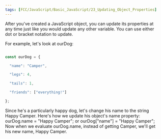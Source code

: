 ```yaml
---
tags: [FCC/JavaScript/Basic_JavaScript/23_Updating_Object_Properties]
---
```

After you've created a JavaScript object, you can update its properties at any time just like you would update any other variable. You can use either dot or bracket notation to update.

For example, let's look at ourDog:

```js

const ourDog = {

  "name": "Camper",

  "legs": 4,

  "tails": 1,

  "friends": ["everything!"]

};

```

Since he's a particularly happy dog, let's change his name to the string Happy Camper. Here's how we update his object's name property: ourDog.name = "Happy Camper"; or ourDog["name"] = "Happy Camper"; Now when we evaluate ourDog.name, instead of getting Camper, we'll get his new name, Happy Camper.
